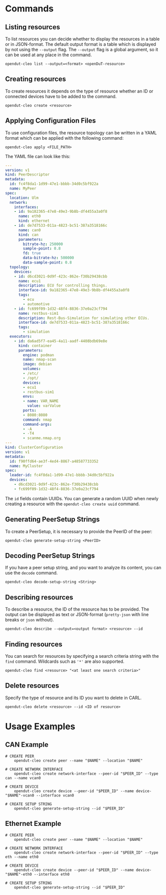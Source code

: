 # Commands

## Listing resources

To list resources you can decide whether to display the resources in a table or in JSON-format.
The default output format is a table which is displayed by not using the `--output` flag.
The `--output` flag is a global argument, so it can be used at any place in the command.

    opendut-cleo list --output=<format> <openDuT-resource>

## Creating resources

To create resources it depends on the type of resource whether an ID or connected devices have to be added to the command.

    opendut-cleo create <resource>

## Applying Configuration Files

To use configuration files, the resource topology can be written in a YAML format which can be applied with the following command:

    opendut-cleo apply <FILE_PATH>

The YAML file can look like this:

```yaml
---
version: v1
kind: PeerDescriptor
metadata:
  id: fc4f8da1-1d99-47e1-bbbb-34d0c5bf922a
  name: MyPeer
spec:
  location: Ulm
  network:
    interfaces:
    - id: 9a182365-47e8-49e3-9b8b-df4455a3a0f8
      name: eth0
      kind: ethernet
    - id: de7d7533-011a-4823-bc51-387a3518166c
      name: can0
      kind: can
      parameters:
        bitrate-hz: 250000
        sample-point: 0.8
        fd: true
        data-bitrate-hz: 500000
        data-sample-point: 0.8
  topology:
    devices:
    - id: d6cd3021-0d9f-423c-862e-f30b29438cbb
      name: ecu1
      description: ECU for controlling things.
      interface-id: 9a182365-47e8-49e3-9b8b-df4455a3a0f8
      tags:
        - ecu
        - automotive
    - id: fc699f09-1d32-48f4-8836-37e0a23cf794
      name: restbus-sim1
      description: Rest-Bus-Simulation for simulating other ECUs.
      interface-id: de7d7533-011a-4823-bc51-387a3518166c
      tags:
        - simulation
  executors:
    - id: da6ad5f7-ea45-4a11-aadf-4408bdb69e8e
      kind: container
      parameters:
        engine: podman
        name: nmap-scan
        image: debian
        volumes:
        - /etc/
        - /opt/
        devices:
        - ecu1
        - restbus-sim1
        envs:
        - name: VAR_NAME
          value: varValue
        ports:
        - 8080:8080
        command: nmap
        command-args:
        - -A
        - -T4
        - scanme.nmap.org
---
kind: ClusterConfiguration
version: v1
metadata:
  id: f90ffd64-ae3f-4ed4-8867-a48587733352
  name: MyCluster
spec:
  leader-id: fc4f8da1-1d99-47e1-bbbb-34d0c5bf922a
  devices:
    - d6cd3021-0d9f-423c-862e-f30b29438cbb
    - fc699f09-1d32-48f4-8836-37e0a23cf794

```

The `id` fields contain UUIDs. You can generate a random UUID when newly creating a resource with the `opendut-cleo create uuid` command.


## Generating PeerSetup Strings

To create a PeerSetup, it is necessary to provide the PeerID of the peer:

    opendut-cleo generate-setup-string <PeerID>

## Decoding PeerSetup Strings

If you have a peer setup string, and you want to analyze its content, you can use the `decode` command.  

    opendut-cleo decode-setup-string <String>

## Describing resources

To describe a resource, the ID of the resource has to be provided. The output can be displayed as text or JSON-format (`pretty-json` with line breaks or `json` without).

    opendut-cleo describe --output=<output format> <resource> --id

## Finding resources

You can search for resources by specifying a search criteria string with the `find` command. Wildcards such as `'*'` are also supported.

    opendut-cleo find <resource> "<at least one search criteria>"

## Delete resources

Specify the type of resource and its ID you want to delete in CARL.

    opendut-cleo delete <resource> --id <ID of resource>

# Usage Examples
## CAN Example
    # CREATE PEER
        opendut-cleo create peer --name "$NAME" --location "$NAME"

	# CREATE NETWORK INTERFACE
	    opendut-cleo create network-interface --peer-id "$PEER_ID" --type can --name vcan0

	# CREATE DEVICE
	    opendut-cleo create device --peer-id "$PEER_ID" --name device-"$NAME"-vcan0 --interface vcan0 

	# CREATE SETUP STRING
	    opendut-cleo generate-setup-string --id "$PEER_ID"

## Ethernet Example
    # CREATE PEER
        opendut-cleo create peer --name "$NAME" --location "$NAME"

	# CREATE NETWORK INTERFACE
	    opendut-cleo create network-interface --peer-id "$PEER_ID" --type eth --name eth0

	# CREATE DEVICE
	    opendut-cleo create device --peer-id "$PEER_ID" --name device-"$NAME"-eth0 --interface eth0 

	# CREATE SETUP STRING
	    opendut-cleo generate-setup-string --id "$PEER_ID"
